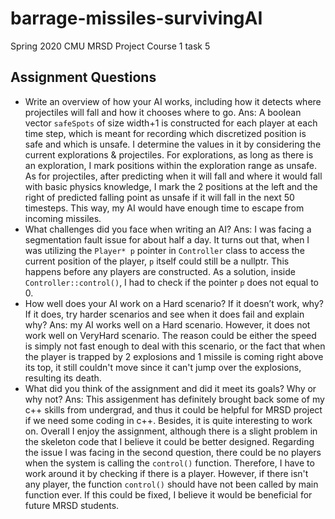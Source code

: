 # barrage-missiles-survivingAI
Spring 2020 CMU MRSD Project Course 1 task 5

## Assignment Questions
- Write an overview of how your AI works, including how it detects where projectiles will fall and how it chooses where to go.
Ans: A boolean vector `safeSpots` of size width+1 is constructed for each player at each time step, which is meant for recording which discretized position is safe and which is unsafe. I determine the values in it by considering the current explorations & projectiles. For explorations, as long as there is an exploration, I mark positions within the exploration range as unsafe. As for projectiles, after predicting when it will fall and where it would fall with basic physics knowledge, I mark the 2 positions at the left and the right of predicted falling point as unsafe if it will fall in the next 50 timesteps. This way, my AI would have enough time to escape from incoming missiles.
- What challenges did you face when writing an AI?
Ans: I was facing a segmentation fault issue for about half a day. It turns out that, when I was utilizing the `Player* p` pointer in `Controller` class to access the current position of the player, `p` itself could still be a nullptr. This happens before any players are constructed. As a solution, inside `Controller::control()`, I had to check if the pointer `p` does not equal to 0.  
- How well does your AI work on a Hard scenario? If it doesn’t work, why? If it does, try harder scenarios and see when it does fail and explain why?
Ans: my AI works well on a Hard scenario. However, it does not work well on VeryHard scenario. The reason could be either the speed is simply not fast enough to deal with this scenario, or the fact that when the player is trapped by 2 explosions and 1 missile is coming right above its top, it still couldn't move since it can't jump over the explosions, resulting its death. 
- What did you think of the assignment and did it meet its goals? Why or why not?
Ans: This assigenment has definitely brought back some of my c++ skills from undergrad, and thus it could be helpful for MRSD project if we need some coding in c++. Besides, it is quite interesting to work on. Overall I enjoy the assignment, although there is a slight problem in the skeleton code that I believe it could be better designed. Regarding the issue I was facing in the second question, there could be no players when the system is calling the `control()` function. Therefore, I have to work around it by checking if there is a player. However, if there isn't any player, the function `control()` should have not been called by main function ever. If this could be fixed, I believe it would be beneficial for future MRSD students.
